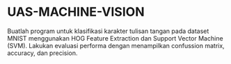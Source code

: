 # UAS-MACHINE-VISION
Buatlah program untuk klasifikasi karakter tulisan tangan pada dataset MNIST menggunakan HOG Feature Extraction dan Support Vector Machine (SVM). Lakukan evaluasi performa dengan menampilkan confussion matrix, accuracy, dan precision.
